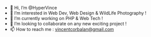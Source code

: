 - 👋 Hi, I’m @HyperVince
- 👀 I’m interested in Web Dev, Web Design & WildLife Photography !
- 🌱 I’m currently working on PHP & Web Tech !
- 💞️ I’m looking to collaborate on any new exciting project !
- 📫 How to reach me : vincentcorbalan@gmail.com

<!---
HyperVince/HyperVince is a ✨ special ✨ repository because its `README.md` (this file) appears on your GitHub profile.
You can click the Preview link to take a look at your changes.
--->
